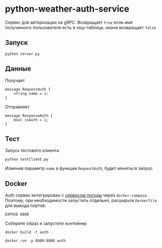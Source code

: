 # python-weather-auth-service
Сервис для авторизации на gRPC. Возвращает `true` если имя полученного пользователя есть в хеш-таблице, иначе возвращает `false`

## Запуск
```
python server.py
```

## Данные

Получает
```
message RequestAuth {
    string name = 1;
}

```

Отправляет
```
message ResponseAuth {
    bool isAuth = 1;
}
```

## Тест
Запуск тестового клиента

```
python testClient.py
```
Изменив параметр `name` в функции `RequestAuth`, будет меняться запрос

## Docker
Auth сервис интегрирован с [сервисом погоды](https://github.com/SerBEEan/express-weather-api "express-weather-api") через `docker-compose`.
Поэтому, при необходимости запустить отдельно, расширьте `Dockerfile` для вывода портов:

```
EXPOSE 8080
```

Соберите образ и запустите контейнер

```
docker build -t auth .
```
```
docker run -p 8080:8080 auth
```
